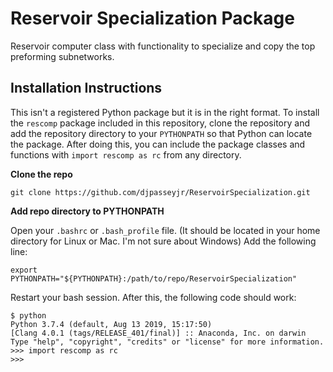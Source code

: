 # Reservoir Specialization Package
Reservoir computer class with functionality to specialize and copy the top preforming subnetworks.

## Installation Instructions

This isn't a registered Python package but it is in the right format. To install the `rescomp` package included in this repository, clone the repository and add the repository directory to your `PYTHONPATH` so that Python can locate the package. After doing this, you can include the package classes and functions with `import rescomp as rc` from any directory.

**Clone the repo**
```
git clone https://github.com/djpasseyjr/ReservoirSpecialization.git
```
**Add repo directory to PYTHONPATH**

Open your `.bashrc` or `.bash_profile` file. (It should be located in your home directory for Linux or Mac. I'm not sure about Windows) Add the following line:
```
export PYTHONPATH="${PYTHONPATH}:/path/to/repo/ReservoirSpecialization"
```
Restart your bash session. After this, the following code should work:
```
$ python
Python 3.7.4 (default, Aug 13 2019, 15:17:50) 
[Clang 4.0.1 (tags/RELEASE_401/final)] :: Anaconda, Inc. on darwin
Type "help", "copyright", "credits" or "license" for more information.
>>> import rescomp as rc
>>> 
```
